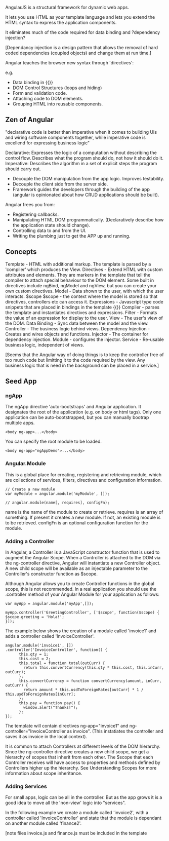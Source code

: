 AngularJS is a structural framework for dynamic web apps.

It lets you use HTML as your template language and lets you extend the HTML syntax to express the application components.

It eliminates much of the code required for data binding and ?dependency injection?

[Dependancy injection is a design pattern that allows the removal of hard coded dependencies (coupled objects) and change them at run time.]

Angular teaches the browser new syntax through 'directives':

e.g.
   * Data binding in {{}}
   * DOM Control Structures (loops and hiding)
   * Form and validation code.
   * Attaching code to DOM elements.
   * Grouping HTML into reusable components.


## Zen of Angular

"declarative code is better than imperative when it comes to building UIs and wiring software components together, while imperative code is excellend for expressing business logic"

Declarative: Expresses the logic of a computation without describing the control flow. Describes what the program should do, not how it should do it.
Imperative: Describes the algorithm in a set of explicit steps the program should carry out.

 * Decouple the DOM manipulation from the app logic. Improves testability.
 * Decouple the client side from the server side.
 * Framework guides the developers through the building of the app (angular is opinionated about how CRUD applications should be built).

Angular frees you from:

 * Registering callbacks.
 * Manipulating HTML DOM programmatically. (Declaratively describe how the application state should change).
 * Controlling data to and from the UI.
 * Writing the plumbing just to get the APP up and running.

## Concepts

Template - HTML with additional markup. The template is parsed by a 'compiler' which produces the View.
Directives - Extend HTML with custom attributes and elements. They are markers in the template that tell the compiler to attach special behaviour to the DOM element. Some built in directives include ngBind, ngModel and ngView, but you can create your own custom directives.
Model - Data shown to the user, with which the user interacts. $scope
$scope - the context where the model is stored so that directives, controllers etc can access it.
Expressions - Javascript type code snippets that are placed in bindings in the template {{}}
Compiler - parses the template and instantiates directives and expressions.
Filter - Formats the value of an expression for display to the user.
View - The user's view of the DOM.
Data Binding - Sync data between the model and the view.
Controller - The business logic behind views.
Dependency Injection - Creates and wires objects and functions.
Injector - The container for dependency injection.
Module - configures the injector.
Service - Re-usable business logic, independent of views.

[Seems that the Angular way of doing things is to keep the controller free of too much code but limitting it to the code required by the view. Any business logic that is need in the background can be placed in a service.]

## Seed App

### ngApp

The ngApp directive 'auto-bootstraps' and Angular application. It designates the root of the application (e.g. on body or html tags). Only one application can be auto-bootstrapped, but you can manually bootrap multiple apps.

    <body ng-app>...</body>

You can specify the root module to be loaded.

    <body ng-app="ngAppDemo">...</body>

### Angular.Module

This is a global place for creating, registering and retrieving module, which are collections of services, filters, directives and configuration information.

    // Create a new module
    var myModule = angular.module('myModule', []);

    // angular.module(name[, requires], configFn);

name is the name of the module to create or retrieve.
requires is an array of something. If present it creates a new module. If not, an existing module is to be retrieved.
configFn is an optional configuration function for the module.

### Adding a Controller

In Angular, a Controller is a JavaScript constructor function that is used to augment the Angular Scope. When a Controller is attached to the DOM via the ng-controller directive, Angular will instantiate a new Controller object. A new child scope will be available as an injectable parameter to the Controller's constructor function as $scope.

Although Angular allows you to create Controller functions in the global scope, this is not recommended. In a real application you should use the .controller method of your Angular Module for your application as follows:

    var myApp = angular.module('myApp',[]);
     
    myApp.controller('GreetingController', ['$scope', function($scope) {
    $scope.greeting = 'Hola!';
    }]);

The example below shows the creation of a module called 'invoice1' and adds a controller called 'InvoiceController'.

    angular.module('invoice1', [])
    .controller('InvoiceController', function() {
          this.qty = 1;
          this.cost = 2;    
          this.total = function total(outCurr) {
            return this.convertCurrency(this.qty * this.cost, this.inCurr, outCurr);
          };
          this.convertCurrency = function convertCurrency(amount, inCurr, outCurr) {
            return amount * this.usdToForeignRates[outCurr] * 1 / this.usdToForeignRates[inCurr];
          };
          this.pay = function pay() {
            window.alert("Thanks!");
          };
    });

The template will contain directives ng-app="invoice1" and ng-controller="InvoiceController as invoice". (This instatiates the controller and saves it as invoice in the local context).

It is common to attach Controllers at different levels of the DOM hierarchy. Since the ng-controller directive creates a new child scope, we get a hierarchy of scopes that inherit from each other. The $scope that each Controller receives will have access to properties and methods defined by Controllers higher up the hierarchy. See Understanding Scopes for more information about scope inheritance.


### Adding Services

For small apps, logic can be all in the controller. But as the app grows it is a good idea to move all the 'non-view' logic into "services".

In the following example we create a module called 'invoice2', with a controller called 'InvoiceController' and state that the module is dependant on another module called 'finance2'.

[note files invoice.js and finance.js must be included in the template <script> tags.

    // invoice.js
    angular.module('invoice2', ['finance2'])
    .controller('InvoiceController', ['currencyConverter', function(currencyConverter) {
      this.qty = 1;
      this.cost = 2;
      this.inCurr = 'EUR';
      this.currencies = currencyConverter.currencies;
      
      this.total = function total(outCurr) {
        return currencyConverter.convert(this.qty * this.cost, this.inCurr, outCurr);
      };
      this.pay = function pay() {
        window.alert("Thanks!");
      };
    }]);



    // finance.js
    angular.module('finance2', [])
    .factory('currencyConverter', function() {
      var currencies = ['USD', 'EUR', 'CNY'],
      usdToForeignRates = {
        USD: 1,
        EUR: 0.74,
        CNY: 6.09
      };
      return {
        currencies: currencies,
        convert: convert
      };
      
      function convert(amount, inCurr, outCurr) {
        return amount * usdToForeignRates[outCurr] * 1 / usdToForeignRates[inCurr];
      }
    });

In this example, the currencyConverter service is defined by a factory function that returns that function. 

### Routing
